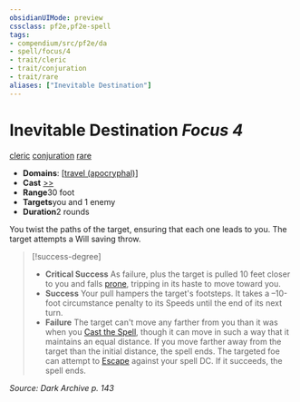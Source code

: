```yaml
---
obsidianUIMode: preview
cssclass: pf2e,pf2e-spell
tags:
- compendium/src/pf2e/da
- spell/focus/4
- trait/cleric
- trait/conjuration
- trait/rare
aliases: ["Inevitable Destination"]
---
```

# Inevitable Destination *Focus 4*   
[cleric](/rules/traits/cleric.md)  [conjuration](/rules/traits/conjuration.md)  [rare](/rules/traits/rare.md)  

- **Domains**: [[travel (apocryphal)](/compendium/setting/domains.md#Travel%20(apocryphal))]
- **Cast** [>>](/rules/core-rulebook/chapter-9-playing-the-game.md#Actions "Two-Action") 
- **Range**30 foot
- **Targets**you and 1 enemy
- **Duration**2 rounds

You twist the paths of the target, ensuring that each one leads to you. The target attempts a Will saving throw.

> [!success-degree] 
> - **Critical Success** As failure, plus the target is pulled 10 feet closer to you and falls [prone](/rules/conditions.md#Prone), tripping in its haste to move toward you.
> - **Success** Your pull hampers the target's footsteps. It takes a –10-foot circumstance penalty to its Speeds until the end of its next turn.
> - **Failure** The target can't move any farther from you than it was when you [Cast the Spell](/rules/actions/cast-a-spell.md), though it can move in such a way that it maintains an equal distance. If you move farther away from the target than the initial distance, the spell ends. The targeted foe can attempt to [Escape](/rules/actions/escape.md) against your spell DC. If it succeeds, the spell ends.

*Source: Dark Archive p. 143*